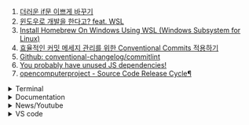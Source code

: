 1. [더러운 if문 이쁘게 바꾸기](https://youtu.be/PAR60O5aXTA)
1. [윈도우로 개발을 한다고? feat. WSL](https://youtu.be/7eVG4o8mS_I)
1. [Install Homebrew On Windows Using WSL (Windows Subsystem for Linux)](https://youtu.be/fIS6hfF3wZc)
1. [효율적인 커밋 메세지 관리를 위한 Conventional Commits 적용하기](https://blog.flynnpark.dev/13)
1. [Github: conventional-changelog/commitlint](https://github.com/conventional-changelog/commitlint)
1. [You probably have unused JS dependencies!](https://youtube.com/shorts/3MciA-vgOzo?feature=share)
1. [opencomputerproject - Source Code Release Cycle¶](https://opencomputeproject.github.io/onie/developers/release.html)

<details>
<summary>Terminal</summary>

1. [github: faressoft/terminalizer](https://github.com/faressoft/terminalizer#installation)
1. [github: julienXX/terminal-notifier](https://github.com/julienXX/terminal-notifier)
1. [github: LazoCoder/Pokemon-Terminal](https://github.com/LazoCoder/Pokemon-Terminal)
1. [Warp Terminal - Sharing with a permalink](https://youtube.com/shorts/3Eemih6oa-0?feature=share)
1. [New _incredible_ mac OS terminal! (warp + starship + zsh)](https://youtu.be/NfggT5enF4o)
1. [charmbracelet/lipgloss](https://github.com/charmbracelet/lipgloss)
1. [Github: chalk/chalk](https://github.com/chalk/chalk)

</details>

<details>
<summary>Documentation</summary>

1. [Read the Docs tutorial¶](https://docs.readthedocs.io/en/stable/tutorial/)
1. [Github: diagram as code: terrastruct/d2](https://github.com/terrastruct/d2)
1. [jsdoc/jsdoc](https://github.com/jsdoc/jsdoc)
1. [Gitbook - Walkthrough Tutorial](https://youtu.be/-RfWmoXE3z4)

</details>

<details>
<summary>News/Youtube</summary>

1. [윈도우는 정품으로 사 쓰세요...제발..... / [오목교 전자상가 EP.30] 스브스뉴스](https://youtu.be/vggmU7Kanck)
1. [구글에 도전장 내민 AI 검색엔진, 'You.com'](https://yozm.wishket.com/magazine/detail/1885/)

</details>

<details>
<summary>VS code</summary>

1. [코딩시간을 절반으로 줄여주는 VSCode 9개 기능](https://youtu.be/mh-0twurNRE)
1. [Command Palette Magic 🪄 #vscode #coding #programming](https://youtube.com/shorts/LneOFLTH40Y?feature=share)

</details>
